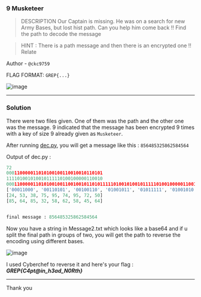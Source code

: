 ### 9 Musketeer

> DESCRIPTION
Our Captain is missing. He was on a search for new Army Bases, but lost hist path. Can you help him come back !! Find the path to decode the message

> HINT : There is a path message and then there is an encrypted one !! Relate

Author - `@ckc9759`

FLAG FORMAT: `GREP{...}`

![image](https://user-images.githubusercontent.com/95117634/230301904-e88ebd92-a6ea-4eb0-9319-4c04f25239b9.png)

---

### Solution 

There were two files given. One of them was the path and the other one was the message. 9 indicated that the message has been encrypted 9 times with a key of size 9 already 
given as `Musketeer`.

After running [dec.py](dec.py), you will get a message like this : `856485325862584564`

Output of dec.py : 

```py
72
000110000011010100100110010010110101
111101001010010111110100100000110010
000110000011010100100110010010110101111101001010010111110100100000110010
['00011000', '00110101', '00100110', '01001011', '01011111', '01001010', '01011111', '01001000', '00110010']
[24, 53, 38, 75, 95, 74, 95, 72, 50]
[85, 64, 85, 32, 58, 62, 58, 45, 64]


final message : 856485325862584564
```

Now you have a string in Message2.txt which looks like a base64 and if u split the final path in groups of two, you will get the path to reverse the encoding using different bases.

![image](https://user-images.githubusercontent.com/95117634/230007334-4179b8d7-b67d-4c8d-af59-1ce8bbfeb69e.png)

I used Cyberchef to reverse it and here's your flag : ***GREP{C4pt@in_h3ad_N0Rth}***

---

Thank you


